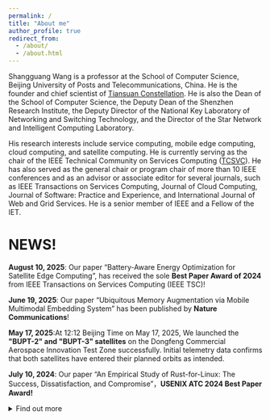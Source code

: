 ```yaml
---
permalink: /
title: "About me"
author_profile: true
redirect_from: 
  - /about/
  - /about.html
---
```

Shangguang Wang is a professor at the School of Computer Science, Beijing University of Posts and Telecommunications, China. He is the founder and chief scientist of [Tiansuan Constellation](http://www.tiansuan.org.cn/Chinese/index.html). He is also the Dean of the School of Computer Science, the Deputy Dean of the Shenzhen Research Institute, the Deputy Director of the National Key Laboratory of Networking and Switching Technology, and the Director of the Star Network and Intelligent Computing Laboratory.

His research interests include service computing, mobile edge computing, cloud computing, and satellite computing. He is currently serving as the chair of the IEEE Technical Community on Services Computing ([TCSVC](http://tab.computer.org/tcsvc/)). He has also served as the general chair or program chair of more than 10 IEEE conferences and as an advisor or associate editor for several journals, such as IEEE Transactions on Services Computing, Journal of Cloud Computing, Journal of Software: Practice and Experience, and International Journal of Web and Grid Services. He is a senior member of IEEE and a Fellow of the IET.

# NEWS!

**August 10, 2025**: Our paper “Battery-Aware Energy Optimization for Satellite Edge Computing”, has received the sole **Best Paper Award of 2024** from IEEE Transactions on Services Computing (IEEE TSC)!

**June 19, 2025**: Our paper “Ubiquitous Memory Augmentation via Mobile Multimodal Embedding System” has been published by **Nature Communications**!

**May 17, 2025**:At 12:12 Beijing Time on May 17, 2025, We launched the **"BUPT-2" and "BUPT-3" satellites** on the Dongfeng Commercial Aerospace Innovation Test Zone successfully. Initial telemetry data confirms that both satellites have entered their planned orbits as intended.

**July 10, 2024**: Our paper “An Empirical Study of Rust-for-Linux: The Success, Dissatisfaction, and Compromise”，**USENIX ATC 2024 Best Paper Award!**

<details>
  <summary>Find out more</summary>

  <p><strong>December 9, 2023</strong>: At 7:39 AM on December 9th, the Zhuque-2 YAO-3 launch vehicle was successfully launched from the Jiuquan Satellite Launch Center in China. It successfully placed the Tianyi-33 Satellite into its designated orbits. The Tianyi-33 satellite is a 50kg class space science experimental satellite equipped with an operating system independently developed by Beijing University of Posts and Telecommunications—the Rust-based dual-kernel real-time operating system RROS (<a href="https://github.com/BUPT-OS/RROS">GitHub link</a>). RROS will carry out general tasks represented by tensorflow/k8s and real-time tasks represented by real-time file systems and real-time network transmission on the satellite. It will ensure the normal execution of upper-layer applications and scientific research tasks, such as time-delay measurement between satellite and ground, live video broadcasting, onboard web chat services, pseudo-SSH experiments, etc. This marks the official application of a Rust-written dual-kernel operating system in a satellite scenario.</p>
  <p><img src="../images/RROS%20OS.png" alt="RROS"></p>

  <p><strong>January 15, 2023</strong>: The third satellite called <strong>BUPT-1</strong> of Tiansuan constellation was successfully launched from Taiyuan, China, at 11:14am on January 15, 2023 (Beijing Time). I am the PI of the BUPT-1 satellite program.</p>
  <p><img src="../images/bupt%201.png" alt="bupt-1"></p>

  <p><strong>February 27, 2022</strong>: The second satellite called <a href="https://www.hugewealthfinance.com/2022/innovation-raytheon-satellite-was-successfully-launched-and-huawei-cloud-heaven-and-earth-was-successfully-networked-for-the-first-time">Innovation Raytheon</a> of Tiansuan constellation was successfully launched from Wenchang, China, at 11:06am on February 27, 2022 (Beijing Time). The satellite carries the satellite-earth integration service computing platform including the No. 2 edge service node based on KubeEdge of Huawei Cloud, the QUIC protocol of satellite-ground link, the network function of satellite-borne 6G core network based on knowledge graph, and the satellite-borne 5G core network v3, etc.</p>
  <p><img src="../images/chuang%20xing.png" alt="chuangxing"></p>

  <p><strong>January 14, 2021</strong>: Our two papers were accepted by WWW 2022!</p>

  <p><strong>December 07, 2021</strong>: The satellite called <a href="https://www.globaltimes.cn/page/202112/1241203.shtml">BAOYUN</a> with "Satellite Intelligence Computing and Service Platform" as the first satellite of Tiansuan Constellation has been launched in Jiuquan, China. The platform will carry out several in-orbit tests and experiments including 5G Core Network with 5G gNB software, Cognitive Service Architecture for 6G Core Network, <a href="https://www.globaltimes.cn/page/202112/1241203.shtml">KubeEdge+Sedna for Cloud-Edge Collaboration</a>, Task Offloading in Satellite Edge Computing, Satellite Container Management, Quick Protocol, etc.</p>
  <p><img src="../images/BAOYUN%20satellite.png" alt="BAOYUN satellite"></p>

  <p><strong>October 31, 2021</strong>: We begin to build the <a href="https://www.globaltimes.cn/page/202111/1237937.shtml">Tiansuan Constellation</a>(<a href="https://www.chinanews.com/gn/2021/11-01/9599693.shtml">天算星座</a>). I am the constellation's chief scientist. The first phase of the Tiansuan Constellation consists of <strong>six satellites</strong> including two main satellites, two auxiliary satellites and two edge satellites, with the first satellite expected to be launched in May 2022.<a href="https://www.youtube.com/watch?v=lAB72zwbCiE">[Youtube]</a><a href="https://www.youtube.com/watch?v=xECjZ1XBdWc">[English Video]</a><a href="https://v.youku.com/v_show/id_XNTgwMjExMTM2MA==">[Chinese Video]</a></p>
  <p><img src="../images/tian%20suan.png" alt="tiansuan"></p>

  <p><strong>August 09, 2021</strong>: <a href="https://www.youtube.com/watch?v=xECjZ1XBdWc">[English Video]</a> <a href="https://v.youku.com/v_show/id_XNTgwMjExMTM2MA==">[Chinese Video]</a> Our 5G core network system has been successfully deployed on the TY20 satellite and is connected to the 5G network on the ground.</p>

  <p><strong>April 09, 2021</strong>: The world's smallest 5G core network successfully developed by us and realized the video calling. It consists of only three network functions (AMF, SMF, UPF) and can deploy on Raspberry Pi <a href="../images/5Gcore.mp4">[Demonstrate]</a>.</p>
  
  <script type="text/javascript" id="clustrmaps" src="//clustrmaps.com/map_v2.js?d=7s2RCTRLsv1LHeqr7fkGoHYKYxgwead1ww3WrPGCGeA"></script>
</details>
